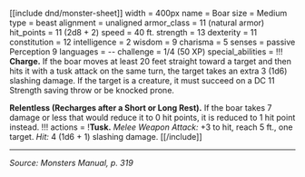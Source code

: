 [[include dnd/monster-sheet]]
width = 400px
name = Boar
size = Medium
type = beast
alignment = unaligned
armor_class = 11 (natural armor)
hit_points = 11 (2d8 + 2)
speed = 40 ft.
strength = 13
dexterity = 11
constitution = 12
intelligence = 2
wisdom = 9
charisma = 5
senses = passive Perception 9
languages = --
challenge = 1/4 (50 XP)
special_abilities = !!!
**Charge.** If the boar moves at least 20 feet straight toward a target and then hits it with a tusk attack on the same turn, the target takes an extra 3 (1d6) slashing damage. If the target is a creature, it must succeed on a DC 11 Strength saving throw or be knocked prone.

**Relentless (Recharges after a Short or Long Rest).** If the boar takes 7 damage or less that would reduce it to 0 hit points, it is reduced to 1 hit point instead.
!!!
actions = !**Tusk.** *Melee Weapon Attack:* +3 to hit, reach 5 ft., one target. *Hit:* 4 (1d6 + 1) slashing damage.
[[/include]]

----

*Source: Monsters Manual, p. 319*